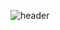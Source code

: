 ![header](https://capsule-render.vercel.app/api?type=waving&color=auto&height=300&section=header&text=WELCOME&fontSize=40text=-nl-kim%'project&fontSize=20)
